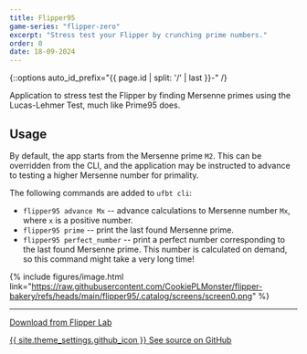 ```yaml
---
title: Flipper95
game-series: "flipper-zero"
excerpt: "Stress test your Flipper by crunching prime numbers."
order: 0
date: 18-09-2024
---
```


{::options auto_id_prefix="{{ page.id | split: '/' | last }}-" /}

Application to stress test the Flipper by finding Mersenne primes using the Lucas-Lehmer Test,
much like Prime95 does.

## Usage

By default, the app starts from the Mersenne prime `M2`. This can be overridden from the CLI,
and the application may be instructed to advance to testing a higher Mersenne number
for primality.

The following commands are added to `ufbt cli`:
* `flipper95 advance Mx` -- advance calculations to Mersenne number `Mx`, where `x` is a positive number.
* `flipper95 prime` -- print the last found Mersenne prime.
* `flipper95 perfect_number` -- print a perfect number corresponding to the last found Mersenne prime. This number is calculated on demand, so this command might take a very long time!

{% include figures/image.html link="https://raw.githubusercontent.com/CookiePLMonster/flipper-bakery/refs/heads/main/flipper95/.catalog/screens/screen0.png" %}

***

<a href="https://lab.flipper.net/apps/flipper95" class="button" target="_blank"><i class="fas fa-flask"></i> Download from Flipper Lab</a>

<a href="https://github.com/CookiePLMonster/flipper-bakery/tree/main/flipper95" class="button github" target="_blank">{{ site.theme_settings.github_icon }} See source on GitHub</a>

